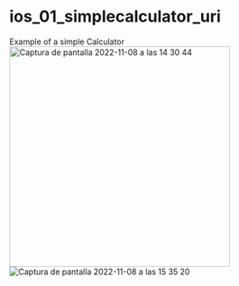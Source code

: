 # ios_01_simplecalculator_uri
Example of a simple Calculator
<img width="391" alt="Captura de pantalla 2022-11-08 a las 14 30 44" src="https://user-images.githubusercontent.com/117266660/200596554-c7b6b3b5-356c-4c46-b227-828b9e7e6a4b.png">
![Captura de pantalla 2022-11-08 a las 15 35 20](https://user-images.githubusercontent.com/117266660/200596559-3b6a3e12-e86f-4f39-a189-ad399b7d87d2.png)
